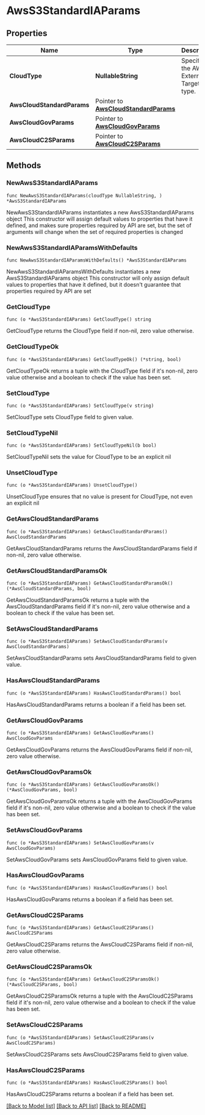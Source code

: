 # AwsS3StandardIAParams

## Properties

Name | Type | Description | Notes
------------ | ------------- | ------------- | -------------
**CloudType** | **NullableString** | Specifies the AWS External Target type. | 
**AwsCloudStandardParams** | Pointer to [**AwsCloudStandardParams**](AwsCloudStandardParams.md) |  | [optional] 
**AwsCloudGovParams** | Pointer to [**AwsCloudGovParams**](AwsCloudGovParams.md) |  | [optional] 
**AwsCloudC2SParams** | Pointer to [**AwsCloudC2SParams**](AwsCloudC2SParams.md) |  | [optional] 

## Methods

### NewAwsS3StandardIAParams

`func NewAwsS3StandardIAParams(cloudType NullableString, ) *AwsS3StandardIAParams`

NewAwsS3StandardIAParams instantiates a new AwsS3StandardIAParams object
This constructor will assign default values to properties that have it defined,
and makes sure properties required by API are set, but the set of arguments
will change when the set of required properties is changed

### NewAwsS3StandardIAParamsWithDefaults

`func NewAwsS3StandardIAParamsWithDefaults() *AwsS3StandardIAParams`

NewAwsS3StandardIAParamsWithDefaults instantiates a new AwsS3StandardIAParams object
This constructor will only assign default values to properties that have it defined,
but it doesn't guarantee that properties required by API are set

### GetCloudType

`func (o *AwsS3StandardIAParams) GetCloudType() string`

GetCloudType returns the CloudType field if non-nil, zero value otherwise.

### GetCloudTypeOk

`func (o *AwsS3StandardIAParams) GetCloudTypeOk() (*string, bool)`

GetCloudTypeOk returns a tuple with the CloudType field if it's non-nil, zero value otherwise
and a boolean to check if the value has been set.

### SetCloudType

`func (o *AwsS3StandardIAParams) SetCloudType(v string)`

SetCloudType sets CloudType field to given value.


### SetCloudTypeNil

`func (o *AwsS3StandardIAParams) SetCloudTypeNil(b bool)`

 SetCloudTypeNil sets the value for CloudType to be an explicit nil

### UnsetCloudType
`func (o *AwsS3StandardIAParams) UnsetCloudType()`

UnsetCloudType ensures that no value is present for CloudType, not even an explicit nil
### GetAwsCloudStandardParams

`func (o *AwsS3StandardIAParams) GetAwsCloudStandardParams() AwsCloudStandardParams`

GetAwsCloudStandardParams returns the AwsCloudStandardParams field if non-nil, zero value otherwise.

### GetAwsCloudStandardParamsOk

`func (o *AwsS3StandardIAParams) GetAwsCloudStandardParamsOk() (*AwsCloudStandardParams, bool)`

GetAwsCloudStandardParamsOk returns a tuple with the AwsCloudStandardParams field if it's non-nil, zero value otherwise
and a boolean to check if the value has been set.

### SetAwsCloudStandardParams

`func (o *AwsS3StandardIAParams) SetAwsCloudStandardParams(v AwsCloudStandardParams)`

SetAwsCloudStandardParams sets AwsCloudStandardParams field to given value.

### HasAwsCloudStandardParams

`func (o *AwsS3StandardIAParams) HasAwsCloudStandardParams() bool`

HasAwsCloudStandardParams returns a boolean if a field has been set.

### GetAwsCloudGovParams

`func (o *AwsS3StandardIAParams) GetAwsCloudGovParams() AwsCloudGovParams`

GetAwsCloudGovParams returns the AwsCloudGovParams field if non-nil, zero value otherwise.

### GetAwsCloudGovParamsOk

`func (o *AwsS3StandardIAParams) GetAwsCloudGovParamsOk() (*AwsCloudGovParams, bool)`

GetAwsCloudGovParamsOk returns a tuple with the AwsCloudGovParams field if it's non-nil, zero value otherwise
and a boolean to check if the value has been set.

### SetAwsCloudGovParams

`func (o *AwsS3StandardIAParams) SetAwsCloudGovParams(v AwsCloudGovParams)`

SetAwsCloudGovParams sets AwsCloudGovParams field to given value.

### HasAwsCloudGovParams

`func (o *AwsS3StandardIAParams) HasAwsCloudGovParams() bool`

HasAwsCloudGovParams returns a boolean if a field has been set.

### GetAwsCloudC2SParams

`func (o *AwsS3StandardIAParams) GetAwsCloudC2SParams() AwsCloudC2SParams`

GetAwsCloudC2SParams returns the AwsCloudC2SParams field if non-nil, zero value otherwise.

### GetAwsCloudC2SParamsOk

`func (o *AwsS3StandardIAParams) GetAwsCloudC2SParamsOk() (*AwsCloudC2SParams, bool)`

GetAwsCloudC2SParamsOk returns a tuple with the AwsCloudC2SParams field if it's non-nil, zero value otherwise
and a boolean to check if the value has been set.

### SetAwsCloudC2SParams

`func (o *AwsS3StandardIAParams) SetAwsCloudC2SParams(v AwsCloudC2SParams)`

SetAwsCloudC2SParams sets AwsCloudC2SParams field to given value.

### HasAwsCloudC2SParams

`func (o *AwsS3StandardIAParams) HasAwsCloudC2SParams() bool`

HasAwsCloudC2SParams returns a boolean if a field has been set.


[[Back to Model list]](../README.md#documentation-for-models) [[Back to API list]](../README.md#documentation-for-api-endpoints) [[Back to README]](../README.md)


